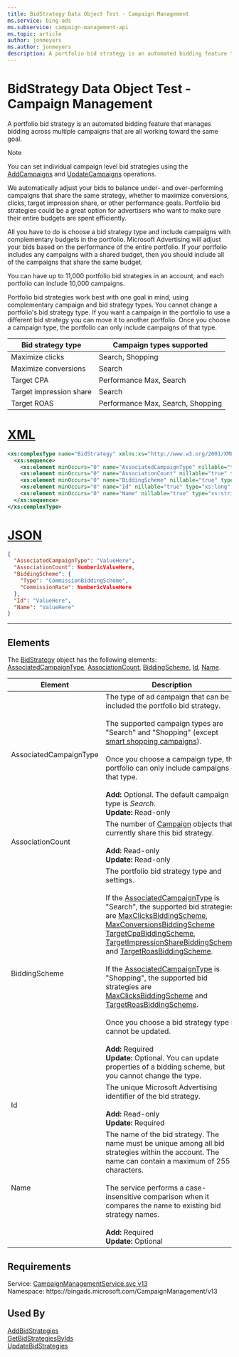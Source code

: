 ```yaml
---
title: BidStrategy Data Object Test - Campaign Management
ms.service: bing-ads
ms.subservice: campaign-management-api
ms.topic: article
author: jonmeyers
ms.author: jonmeyers
description: A portfolio bid strategy is an automated bidding feature that manages bidding across multiple campaigns that are all working toward the same goal.(test)
---
```

# BidStrategy Data Object Test - Campaign Management
A portfolio bid strategy is an automated bidding feature that manages bidding across multiple campaigns that are all working toward the same goal.  

> [!NOTE]
> You can set individual campaign level bid strategies using the [AddCampaigns](addcampaigns.md) and [UpdateCampaigns](updatecampaigns.md) operations.  

We automatically adjust your bids to balance under- and over-performing campaigns that share the same strategy, whether to maximize conversions, clicks, target impression share, or other performance goals. Portfolio bid strategies could be a great option for advertisers who want to make sure their entire budgets are spent efficiently.

All you have to do is choose a bid strategy type and include campaigns with complementary budgets in the portfolio. Microsoft Advertising will adjust your bids based on the performance of the entire portfolio. If your portfolio includes any campaigns with a shared budget, then you should include all of the campaigns that share the same budget.  

You can have up to 11,000 portfolio bid strategies in an account, and each portfolio can include 10,000 campaigns.  

Portfolio bid strategies work best with one goal in mind, using complementary campaign and bid strategy types. You cannot change a portfolio's bid strategy type. If you want a campaign in the portfolio to use a different bid strategy you can move it to another portfolio. Once you choose a campaign type, the portfolio can only include campaigns of that type.  

|Bid strategy type|Campaign types supported|
|-----|-----|
|Maximize clicks|Search, Shopping|
|Maximize conversions|Search|
|Target CPA|Performance Max, Search|
|Target impression share|Search|
|Target ROAS|Performance Max, Search, Shopping|

# [XML](#tab/xml)

```xml
<xs:complexType name="BidStrategy" xmlns:xs="http://www.w3.org/2001/XMLSchema">
  <xs:sequence>
    <xs:element minOccurs="0" name="AssociatedCampaignType" nillable="true" type="tns:CampaignType" />
    <xs:element minOccurs="0" name="AssociationCount" nillable="true" type="xs:int" />
    <xs:element minOccurs="0" name="BiddingScheme" nillable="true" type="tns:BiddingScheme" />
    <xs:element minOccurs="0" name="Id" nillable="true" type="xs:long" />
    <xs:element minOccurs="0" name="Name" nillable="true" type="xs:string" />
  </xs:sequence>
</xs:complexType>
```

# [JSON](#tab/json)

```json
{
  "AssociatedCampaignType": "ValueHere",
  "AssociationCount": NumbericValueHere,
  "BiddingScheme": {
    "Type": "CommissionBiddingScheme",
    "CommissionRate": NumbericValueHere
  },
  "Id": "ValueHere",
  "Name": "ValueHere"
}
```

-----

## <a name="elements"></a>Elements

The [BidStrategy](bidstrategy.md) object has the following elements: [AssociatedCampaignType](#associatedcampaigntype), [AssociationCount](#associationcount), [BiddingScheme](#biddingscheme), [Id](#id), [Name](#name).

|Element|Description|Data Type|
|-----------|---------------|-------------|
|<a name="associatedcampaigntype"></a>AssociatedCampaignType|The type of ad campaign that can be included the portfolio bid strategy.<br/><br/>The supported campaign types are "Search" and "Shopping" (except [smart shopping campaigns](../guides/smart-shopping-campaigns.md)).<br/><br/>Once you choose a campaign type, the portfolio can only include campaigns of that type.<br/><br/>**Add:** Optional. The default campaign type is *Search*.<br/>**Update:** Read-only|[CampaignType](campaigntype.md)|
|<a name="associationcount"></a>AssociationCount|The number of [Campaign](campaign.md) objects that currently share this bid strategy.<br/><br/>**Add:** Read-only<br/>**Update:** Read-only|**int**|
|<a name="biddingscheme"></a>BiddingScheme|The portfolio bid strategy type and settings.<br/><br/>If the [AssociatedCampaignType](#associatedcampaigntype) is "Search", the supported bid strategies are [MaxClicksBiddingScheme](maxclicksbiddingscheme.md), [MaxConversionsBiddingScheme](maxconversionsbiddingscheme.md) [TargetCpaBiddingScheme](targetcpabiddingscheme.md), [TargetImpressionShareBiddingScheme](targetimpressionsharebiddingscheme.md), and [TargetRoasBiddingScheme](targetroasbiddingscheme.md).<br/><br/>If the [AssociatedCampaignType](#associatedcampaigntype) is "Shopping", the supported bid strategies are [MaxClicksBiddingScheme](maxclicksbiddingscheme.md) and [TargetRoasBiddingScheme](targetroasbiddingscheme.md).<br/><br/>Once you choose a bid strategy type it cannot be updated.<br/><br/>**Add:** Required<br/>**Update:** Optional. You can update properties of a bidding scheme, but you cannot change the type.|[BiddingScheme](biddingscheme.md)|
|<a name="id"></a>Id|The unique Microsoft Advertising identifier of the bid strategy.<br/><br/>**Add:** Read-only<br/>**Update:** Required|**long**|
|<a name="name"></a>Name|The name of the bid strategy. The name must be unique among all bid strategies within the account. The name can contain a maximum of 255 characters.<br/><br/>The service performs a case-insensitive comparison when it compares the name to existing bid strategy names.<br/><br/>**Add:** Required<br/>**Update:** Optional|**string**|

## Requirements
Service: [CampaignManagementService.svc v13](https://campaign.api.bingads.microsoft.com/Api/Advertiser/CampaignManagement/v13/CampaignManagementService.svc)  
Namespace: https\://bingads.microsoft.com/CampaignManagement/v13  

## Used By
[AddBidStrategies](addbidstrategies.md)  
[GetBidStrategiesByIds](getbidstrategiesbyids.md)  
[UpdateBidStrategies](updatebidstrategies.md)  
